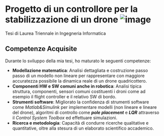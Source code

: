 # Progetto di un controllore per la stabilizzazione di un drone ![image](https://github.com/user-attachments/assets/484185a8-17c9-4903-a1c3-a8aa5c81d483)

Tesi di Laurea Triennale in Ingegneria Informatica

## Competenze Acquisite

Durante lo sviluppo della mia tesi, ho maturato le seguenti competenze:

- **Modellazione matematica**: Analisi dettagliata e costruzione passo passo di un modello non lineare per rappresentare con maggiore accuratezza possibile la dinamica reale di un drone quadricottero.
- **Componenti HW e SW comuni anche in robotica**: Analisi tipica struttura, componenti, sensori comuni costituenti i droni come ad esempio il flight controller e il relativo SW di bordo.
- **Strumenti software**: Migliorato la confidenza di strumenti software come _Matlab&Simulink_ per implementare modelli (non lineare e lineare del drone), algoritmi di controllo come _**pole placement**_ e _**LQR**_ attraverso il _Control System Toolbox_ ed effettuare simulazioni.
- **Ricerca e metodologia**: Capacità di condurre ricerche qualitative e quantitative, oltre alla stesura di un elaborato scientifico accademico.

<!--## Riferimenti

Se desideri ulteriori dettagli o discussioni, puoi contattarmi a o visitare il mio profilo. (aggiungere, in arrivo)-->
